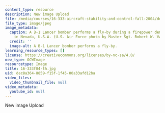 ```yaml
---
content_type: resource
description: New image Upload
file: /media/courses/16-333-aircraft-stability-and-control-fall-2004/dec8a3648859f15f1f4500a33afd12ba_16-333f04-th.jpg
file_type: image/jpeg
image_metadata:
  caption: A B-1 Lancer bomber performs a fly-by during a firepower demonstration
    in Nevada, U.S.A. (U.S. Air Force photo by Master Sgt. Robert W. Valenca.)
  credit: ''
  image-alt: A B-1 Lancer bomber performs a fly-by.
learning_resource_types: []
license: https://creativecommons.org/licenses/by-nc-sa/4.0/
ocw_type: OCWImage
resourcetype: Image
title: 16-333f04-th.jpg
uid: dec8a364-8859-f15f-1f45-00a33afd12ba
video_files:
  video_thumbnail_file: null
video_metadata:
  youtube_id: null
---
```

New image Upload